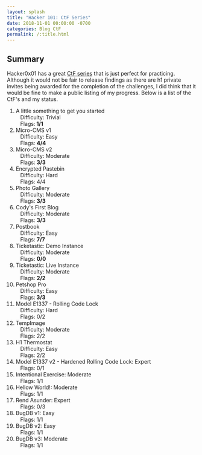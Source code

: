 ```yaml
---
layout: splash
title: "Hacker 101: CtF Series"
date: 2018-11-01 00:00:00 -0700
categories: Blog CtF
permalink: /:title.html
---
```

## Summary

Hacker0x01 has a great [CtF series](https://ctf.hacker101.com/ctf) that is just perfect for practicing.  Although it would not be fair to release findings as there are h1 private invites being awarded for the completion of the challenges, I did think that it would be fine to make a public listing of my progress.  Below is a list of the CtF's and my status.

1. A little something to get you started<br />&nbsp;&nbsp;&nbsp;Difficulty: Trivial<br />&nbsp;&nbsp;&nbsp;Flags:<b> 1/1</b>
2. Micro-CMS v1<br />&nbsp;&nbsp;&nbsp;Difficulty: Easy<br />&nbsp;&nbsp;&nbsp;Flags: <b>4/4</b>
3. Micro-CMS v2<br />&nbsp;&nbsp;&nbsp;Difficulty: Moderate<br />&nbsp;&nbsp;&nbsp;Flags: <b>3/3</b>
4. Encrypted Pastebin<br />&nbsp;&nbsp;&nbsp;Difficulty: Hard<br />&nbsp;&nbsp;&nbsp;Flags: 4/4
5. Photo Gallery<br />&nbsp;&nbsp;&nbsp;Difficulty: Moderate<br />&nbsp;&nbsp;&nbsp;Flags: <b>3/3</b>
6. Cody's First Blog<br />&nbsp;&nbsp;&nbsp;Difficulty: Moderate<br />&nbsp;&nbsp;&nbsp;Flags: <b>3/3</b>
7. Postbook<br />&nbsp;&nbsp;&nbsp;Difficulty: Easy<br />&nbsp;&nbsp;&nbsp;Flags: <b>7/7</b>
8. Ticketastic: Demo Instance<br />&nbsp;&nbsp;&nbsp;Difficulty: Moderate<br />&nbsp;&nbsp;&nbsp;Flags: <b>0/0</b>
9. Ticketastic: Live Instance<br />&nbsp;&nbsp;&nbsp;Difficulty: Moderate<br />&nbsp;&nbsp;&nbsp;Flags: <b>2/2</b>
10. Petshop Pro<br />&nbsp;&nbsp;&nbsp;Difficulty: Easy<br />&nbsp;&nbsp;&nbsp;Flags:<b> 3/3</b>
11. Model E1337 - Rolling Code Lock<br />&nbsp;&nbsp;&nbsp;Difficulty: Hard<br />&nbsp;&nbsp;&nbsp;Flags: 0/2
12. TempImage<br />&nbsp;&nbsp;&nbsp;Difficulty: Moderate<br />&nbsp;&nbsp;&nbsp;Flags: 2/2
13. H1 Thermostat<br />&nbsp;&nbsp;&nbsp;Difficulty: Easy<br />&nbsp;&nbsp;&nbsp;Flags: 2/2
14. Model E1337 v2 - Hardened Rolling Code Lock: Expert<br />&nbsp;&nbsp;&nbsp;Flags: 0/1
15. Intentional Exercise: Moderate<br />&nbsp;&nbsp;&nbsp;Flags: 1/1
16. Hellow World!: Moderate<br />&nbsp;&nbsp;&nbsp;Flags: 1/1
17. Rend Asunder: Expert<br />&nbsp;&nbsp;&nbsp;Flags: 0/3
18. BugDB v1: Easy<br />&nbsp;&nbsp;&nbsp;Flags: 1/1
19. BugDB v2: Easy<br />&nbsp;&nbsp;&nbsp;Flags: 1/1
20. BugDB v3: Moderate<br />&nbsp;&nbsp;&nbsp;Flags: 1/1